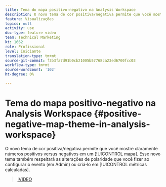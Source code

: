 ```yaml
---
title: Tema do mapa positivo-negativo na Analysis Workspace
description: O novo tema de cor positiva/negativa permite que você mostre claramente números positivos versus negativos em um mapa. Esse novo tema também respeitará as alterações de polaridade que você fizer ao configurar o evento (em Admin) ou criá-lo em métricas calculadas.
feature: Visualizações
topics: null
activity: use
doc-type: feature video
team: Technical Marketing
kt: 1662
role: Profissional
level: Iniciante
translation-type: tm+mt
source-git-commit: f3b3fa7d91b0cb21005b57768ca23ed6700fcc03
workflow-type: tm+mt
source-wordcount: '102'
ht-degree: 0%

---
```



# Tema do mapa positivo-negativo na Analysis Workspace {#positive-negative-map-theme-in-analysis-workspace}

O novo tema de cor positiva/negativa permite que você mostre claramente números positivos versus negativos em um [!UICONTROL mapa]. Esse novo tema também respeitará as alterações de polaridade que você fizer ao configurar o evento (em Admin) ou criá-lo em [!UICONTROL métricas calculadas].

>[!VIDEO](https://video.tv.adobe.com/v/23127/?quality=12)
